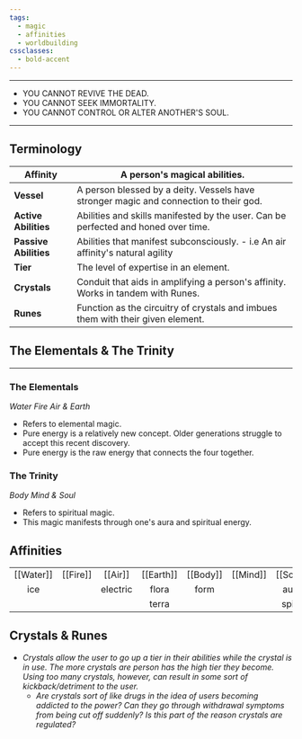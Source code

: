 ```yaml
---
tags:
  - magic
  - affinities
  - worldbuilding
cssclasses:
  - bold-accent
---
```


***
- YOU CANNOT REVIVE THE DEAD.
- YOU CANNOT SEEK IMMORTALITY.
- YOU CANNOT CONTROL OR ALTER ANOTHER'S SOUL.
***

## Terminology

| **Affinity**          | A person's magical abilities.                                                         |
| --------------------- | ------------------------------------------------------------------------------------- |
| **Vessel**            | A person blessed by a deity. Vessels have stronger magic and connection to their god. |
| **Active Abilities**  | Abilities and skills manifested by the user. Can be perfected and honed over time.    |
| **Passive Abilities** | Abilities that manifest subconsciously. - i.e An air affinity's natural agility       |
| **Tier**              | The level of expertise in an element.                                                 |
| **Crystals**          | Conduit that aids in amplifying a person's affinity. Works in tandem with Runes.      |
| **Runes**             | Function as the circuitry of crystals and imbues them with their given element.       |

## The Elementals & The Trinity
---
### The Elementals
 *Water Fire Air & Earth*
* Refers to elemental magic.
* Pure energy is a relatively new concept. Older generations struggle to accept this recent discovery.
* Pure energy is the raw energy that connects the four together.

### The Trinity
*Body Mind & Soul*
- Refers to spiritual magic.
- This magic manifests through one's aura and spiritual energy.

## Affinities

|           |          |          |           |          |          |          |
|:---------:|:--------:|:--------:|:---------:|:--------:|:--------:|:--------:|
| [[Water]] | [[Fire]] | [[Air]]  | [[Earth]] | [[Body]] | [[Mind]] | [[Soul]] |
|    ice    |          | electric |   flora   |   form   |          |   aura   |
|           |          |          |   terra   |          |          |  spirit  |

## Crystals & Runes
- *Crystals allow the user to go up a tier in their abilities while the crystal is in use. The more crystals are person has the high tier they become. Using too many crystals, however, can result in some sort of kickback/detriment to the user.*
	- *Are crystals sort of like drugs in the idea of users becoming addicted to the power? Can they go through withdrawal symptoms from being cut off suddenly? Is this part of the reason crystals are regulated?* 
